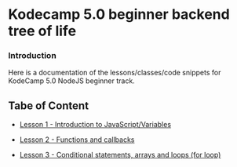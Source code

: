 # Kodecamp 5.0 beginner backend tree of life

### Introduction
Here is a documentation of the lessons/classes/code snippets for KodeCamp 5.0 NodeJS beginner track.

## Tabe of Content

- [Lesson 1 - Introduction to JavaScript/Variables](https://github.com/victuk/kc5.0-tree-of-life/tree/class-1)

- [Lesson 2 - Functions and callbacks](https://github.com/victuk/kc5.0-tree-of-life/tree/class-2)

- [Lesson 3 - Conditional statements, arrays and loops (for loop)](https://github.com/victuk/kc5.0-tree-of-life/tree/class-3)

